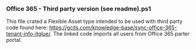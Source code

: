 ### Office 365 - Third party version (see readme).ps1
This file crated a Flexible Asset type intended to be used with third party code found here: https://gcits.com/knowledge-base/sync-office-365-tenant-info-itglue/. The linked code imports all users from Office 365 parter portal.